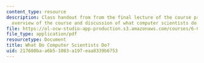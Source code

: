```yaml
---
content_type: resource
description: Class handout from from the final lecture of the course providing an
  overview of the course and discussion of what computer scientists do.
file: https://ol-ocw-studio-app-production.s3.amazonaws.com/courses/6-00-introduction-to-computer-science-and-programming-fall-2008/217680baa6b51083a197eaa8339b6753_lec24.pdf
file_type: application/pdf
resourcetype: Document
title: What Do Computer Scientists Do?
uid: 217680ba-a6b5-1083-a197-eaa8339b6753
---
```

